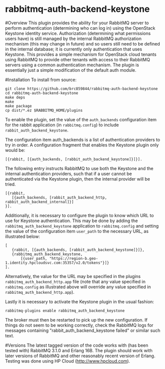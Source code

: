 rabbitmq-auth-backend-keystone
==============================

#Overview
This plugin provides the ability for your RabbitMQ server to perform authentication (determining who can log in) using the OpenStack Keystone identity service. Authorization (determining what permissions users have) is still managed by the internal RabbitMQ authorization mechanism (this may change in future) and so users still need to be defined in the internal database; it is currently only authentication that uses Keystone.
This provides a simple mechanism for OpenStack cloud tenants using RabbitMQ to provide other tenants with access to their RabbitMQ servers using a common authentication mechanism.
The plugin is essentially just a simple modification of the default auth module.

#Installation
To install from source:

    git clone https://github.com/brc859844/rabbitmq-auth-backend-keystone
    cd rabbitmq-auth-backend-keystone
    make deps
    make
    make package
    cp dist/*.ez $RABBITMQ_HOME/plugins
    
To enable the plugin, set the value of the `auth_backends` configuration item for the rabbit application (in `rabbitmq.config`) to include `rabbit_auth_backend_keystone`. 

The configuration item auth_backends is a list of authentication providers to try in order. A configuration fragment that enables the Keystone plugin only would be:

    [{rabbit, [{auth_backends, [rabbit_auth_backend_keystone]}]}].
    
The following entry instructs RabbitMQ to use both the Keystone and the internal authentication providers, such that if a user cannot be authenticated via the Keystone plugin, then the internal provider will be tried.

    [{rabbit,
       [{auth_backends, [rabbit_auth_backend_http, rabbit_auth_backend_internal]}]
    }].
    
Additionally, it is necessary to configure the plugin to know which URL to use for Keystone authentication. This may be done by adding the `rabbitmq_auth_backend_keystone` application to `rabbitmq.config` and setting the value of the configuration item `user_path` to the necessary URL, as illustrated below:

    [
       {rabbit, [{auth_backends, [rabbit_auth_backend_keystone]}]},
       {rabbitmq_auth_backend_keystone,
           [{user_path, "https://region-b.geo-1.identity.hpcloudsvc.com:35357/v2.0/tokens"}]}
    ].
    
Alternatively, the value for the URL may be specified in the plugins `rabbitmq_auth_backend_http.app` file (note that any value specified in `rabbitmq.config` as illustrated above will override any value specified in `rabbitmq_auth_backend_http.app`).

Lastly it is necessary to activate the Keystone plugin in the usual fashion:

    rabbitmq-plugins enable rabbitmq_auth_backend_keystone
    
The broker must then be restarted to pick up the new configuration. If things do not seem to be working correctly, check the RabbitMQ logs for messages containing "rabbit_auth_backend_keystone failed" or similar such text.

#Versions
The latest tagged version of the code works with (has been tested with) RabbitMQ 3.1.0 and Erlang 16B. The plugin should work with later versions of RabbitMQ and other reasonably recent version of Erlang. Testing was done using HP Cloud (http://www.hpcloud.com).


